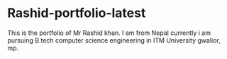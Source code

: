 # Rashid-portfolio-latest

This is the portfolio of Mr Rashid khan. I am from Nepal currently i am pursuing B.tech computer science engineering in ITM University gwalior, mp.

